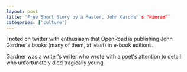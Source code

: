```yaml
---
layout: post
title: 'Free Short Story by a Master, John Gardner's "Nimram"'
categories: ['culture']
---
```

I noted on twitter with enthusiasm that OpenRoad is publishing John Gardner's books (many of them, at least) in e-book editions.

Gardner was a writer's writer who wrote with a poet's attention to detail who unfortunately died tragically young.

